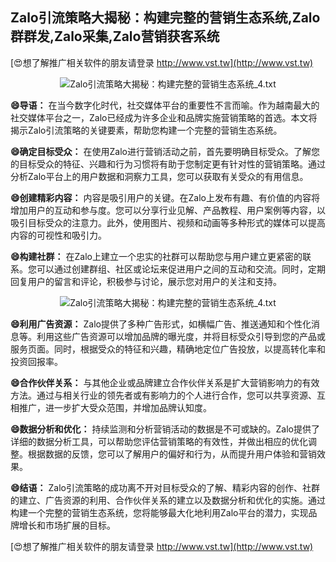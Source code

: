 ## **Zalo引流策略大揭秘：构建完整的营销生态系统,Zalo群群发,Zalo采集,Zalo营销获客系统**

[😍想了解推广相关软件的朋友请登录 http://www.vst.tw](http://www.vst.tw)

 <center><img src="https://vst.tw/MP4/tuiguang/png/3.png" alt="Zalo引流策略大揭秘：构建完整的营销生态系统_4.txt"></center>

**😄导语：**
在当今数字化时代，社交媒体平台的重要性不言而喻。作为越南最大的社交媒体平台之一，Zalo已经成为许多企业和品牌实施营销策略的首选。本文将揭示Zalo引流策略的关键要素，帮助您构建一个完整的营销生态系统。

**😄确定目标受众：**
在使用Zalo进行营销活动之前，首先要明确目标受众。了解您的目标受众的特征、兴趣和行为习惯将有助于您制定更有针对性的营销策略。通过分析Zalo平台上的用户数据和洞察力工具，您可以获取有关受众的有用信息。

**😄创建精彩内容：**
内容是吸引用户的关键。在Zalo上发布有趣、有价值的内容将增加用户的互动和参与度。您可以分享行业见解、产品教程、用户案例等内容，以吸引目标受众的注意力。此外，使用图片、视频和动画等多种形式的媒体可以提高内容的可视性和吸引力。

**😄构建社群：**
在Zalo上建立一个忠实的社群可以帮助您与用户建立更紧密的联系。您可以通过创建群组、社区或论坛来促进用户之间的互动和交流。同时，定期回复用户的留言和评论，积极参与讨论，展示您对用户的关注和支持。

 <center><img src="https://vst.tw/MP4/tuiguang/png/5.png" alt="Zalo引流策略大揭秘：构建完整的营销生态系统_4.txt"></center>

**😄利用广告资源：**
Zalo提供了多种广告形式，如横幅广告、推送通知和个性化消息等。利用这些广告资源可以增加品牌的曝光度，并将目标受众引导到您的产品或服务页面。同时，根据受众的特征和兴趣，精确地定位广告投放，以提高转化率和投资回报率。

**😄合作伙伴关系：**
与其他企业或品牌建立合作伙伴关系是扩大营销影响力的有效方法。通过与相关行业的领先者或有影响力的个人进行合作，您可以共享资源、互相推广，进一步扩大受众范围，并增加品牌认知度。

**😄数据分析和优化：**
持续监测和分析营销活动的数据是不可或缺的。Zalo提供了详细的数据分析工具，可以帮助您评估营销策略的有效性，并做出相应的优化调整。根据数据的反馈，您可以了解用户的偏好和行为，从而提升用户体验和营销效果。

**😄结语：**
Zalo引流策略的成功离不开对目标受众的了解、精彩内容的创作、社群的建立、广告资源的利用、合作伙伴关系的建立以及数据分析和优化的实施。通过构建一个完整的营销生态系统，您将能够最大化地利用Zalo平台的潜力，实现品牌增长和市场扩展的目标。

[😍想了解推广相关软件的朋友请登录 http://www.vst.tw](http://www.vst.tw)



